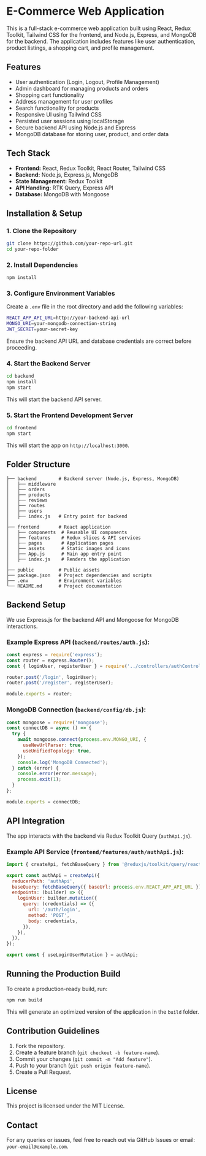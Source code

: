 # E-Commerce Web Application

This is a full-stack e-commerce web application built using React, Redux Toolkit, Tailwind CSS for the frontend, and Node.js, Express, and MongoDB for the backend. The application includes features like user authentication, product listings, a shopping cart, and profile management.

## Features

- User authentication (Login, Logout, Profile Management)
- Admin dashboard for managing products and orders
- Shopping cart functionality
- Address management for user profiles
- Search functionality for products
- Responsive UI using Tailwind CSS
- Persisted user sessions using localStorage
- Secure backend API using Node.js and Express
- MongoDB database for storing user, product, and order data

## Tech Stack

- **Frontend:** React, Redux Toolkit, React Router, Tailwind CSS
- **Backend:** Node.js, Express.js, MongoDB
- **State Management:** Redux Toolkit
- **API Handling:** RTK Query, Express API
- **Database:** MongoDB with Mongoose

## Installation & Setup

### 1. Clone the Repository

```sh
git clone https://github.com/your-repo-url.git
cd your-repo-folder
```

### 2. Install Dependencies

```sh
npm install
```

### 3. Configure Environment Variables

Create a `.env` file in the root directory and add the following variables:

```sh
REACT_APP_API_URL=http://your-backend-api-url
MONGO_URI=your-mongodb-connection-string
JWT_SECRET=your-secret-key
```

Ensure the backend API URL and database credentials are correct before proceeding.

### 4. Start the Backend Server

```sh
cd backend
npm install
npm start
```

This will start the backend API server.

### 5. Start the Frontend Development Server

```sh
cd frontend
npm start
```

This will start the app on `http://localhost:3000`.

## Folder Structure

```
├── backend        # Backend server (Node.js, Express, MongoDB)
│   ├── middleware 
│   ├── orders 
│   ├── products
│   ├── reviews 
│   ├── routes 
│   ├── users
│   ├── index.js   # Entry point for backend
│
├── frontend       # React application
│   ├── components  # Reusable UI components
│   ├── features    # Redux slices & API services
│   ├── pages       # Application pages
│   ├── assets      # Static images and icons
│   ├── App.js      # Main app entry point
│   ├── index.js    # Renders the application
│
├── public         # Public assets
├── package.json   # Project dependencies and scripts
├── .env           # Environment variables
└── README.md      # Project documentation
```

## Backend Setup

We use Express.js for the backend API and Mongoose for MongoDB interactions.

### Example Express API (`backend/routes/auth.js`):

```js
const express = require('express');
const router = express.Router();
const { loginUser, registerUser } = require('../controllers/authController');

router.post('/login', loginUser);
router.post('/register', registerUser);

module.exports = router;
```

### MongoDB Connection (`backend/config/db.js`):

```js
const mongoose = require('mongoose');
const connectDB = async () => {
  try {
    await mongoose.connect(process.env.MONGO_URI, {
      useNewUrlParser: true,
      useUnifiedTopology: true,
    });
    console.log('MongoDB Connected');
  } catch (error) {
    console.error(error.message);
    process.exit(1);
  }
};

module.exports = connectDB;
```

## API Integration

The app interacts with the backend via Redux Toolkit Query (`authApi.js`).

### Example API Service (`frontend/features/auth/authApi.js`):

```js
import { createApi, fetchBaseQuery } from '@reduxjs/toolkit/query/react';

export const authApi = createApi({
  reducerPath: 'authApi',
  baseQuery: fetchBaseQuery({ baseUrl: process.env.REACT_APP_API_URL }),
  endpoints: (builder) => ({
    loginUser: builder.mutation({
      query: (credentials) => ({
        url: '/auth/login',
        method: 'POST',
        body: credentials,
      }),
    }),
  }),
});

export const { useLoginUserMutation } = authApi;
```

## Running the Production Build

To create a production-ready build, run:

```sh
npm run build
```

This will generate an optimized version of the application in the `build` folder.

## Contribution Guidelines

1. Fork the repository.
2. Create a feature branch (`git checkout -b feature-name`).
3. Commit your changes (`git commit -m "Add feature"`).
4. Push to your branch (`git push origin feature-name`).
5. Create a Pull Request.

## License

This project is licensed under the MIT License.

## Contact

For any queries or issues, feel free to reach out via GitHub Issues or email: `your-email@example.com`.

